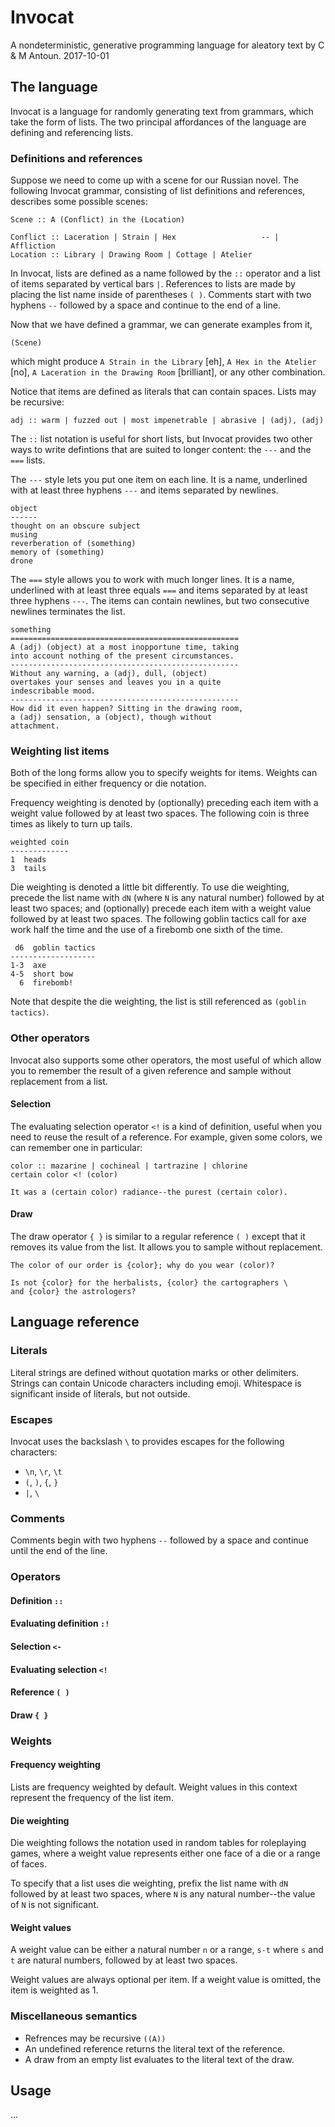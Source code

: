 # Invocat

A nondeterministic, generative programming language for aleatory text by C & M Antoun.
2017-10-01

## The language

Invocat is a language for randomly generating text from grammars, which take the form
of lists. The two principal affordances of the language are defining and referencing lists.

### Definitions and references

Suppose we need to come up with a scene for our Russian novel. The following Invocat
grammar, consisting of list definitions and references, describes some possible scenes:

    Scene :: A (Conflict) in the (Location)

    Conflict :: Laceration | Strain | Hex                   -- | Affliction
    Location :: Library | Drawing Room | Cottage | Atelier

In Invocat, lists are defined as a name followed by the `::` operator and a list of items
separated by vertical bars `|`. References to lists are made by placing the list name inside of
parentheses `( )`. Comments start with two hyphens `--` followed by a space and continue
to the end of a line.

Now that we have defined a grammar, we can generate examples from it,

    (Scene)

which might produce `A Strain in the Library` [eh], `A Hex in the Atelier` [no],
`A Laceration in the Drawing Room` [brilliant], or any other combination.

Notice that items are defined as literals that can contain spaces. Lists
may be recursive:

    adj :: warm | fuzzed out | most impenetrable | abrasive | (adj), (adj)

The `::` list notation is useful for short lists, but Invocat provides two other ways to write
defintions that are suited to longer content: the `---` and the `===` lists.

The `---` style lets you put one item on each line. It is a name, underlined with at least three
hyphens `---` and items separated by newlines.

    object
    ------
    thought on an obscure subject
    musing
    reverberation of (something)
    memory of (something)
    drone

The `===` style allows you to work with much longer lines. It is
a name, underlined with at least three equals `===` and items separated by at least three
hyphens `---`. The items can contain newlines, but two consecutive newlines terminates
the list.

    something
    ===================================================
    A (adj) (object) at a most inopportune time, taking
    into account nothing of the present circumstances.
    ---------------------------------------------------
    Without any warning, a (adj), dull, (object)
    overtakes your senses and leaves you in a quite
    indescribable mood.
    ---------------------------------------------------
    How did it even happen? Sitting in the drawing room,
    a (adj) sensation, a (object), though without
    attachment.

### Weighting list items

Both of the long forms allow you to specify weights for items. Weights can be specified in
either frequency or die notation.

Frequency weighting is denoted by (optionally) preceding each item with a weight value
followed by at least two spaces. The following coin is three times as likely to turn up tails.

    weighted coin
    -------------
    1  heads
    3  tails

Die weighting is denoted a little bit differently. To use die weighting, precede the list name with
`dN` (where `N` is any natural number) followed by at least two spaces; and (optionally) precede
each item with a weight value followed by at least two spaces. The following goblin tactics
call for axe work half the time and the use of a firebomb one sixth of the time.

     d6  goblin tactics
    -------------------
    1-3  axe
    4-5  short bow
      6  firebomb!

Note that despite the die weighting, the list is still referenced as `(goblin tactics)`.

### Other operators

Invocat also supports some other operators, the most useful of which allow you to remember
the result of a given reference and sample without replacement from a list.

#### Selection

The evaluating selection operator `<!` is a kind of definition, useful when you need to reuse
the result of a reference. For example, given some colors, we can remember one in particular:

    color :: mazarine | cochineal | tartrazine | chlorine
    certain color <! (color)

    It was a (certain color) radiance--the purest (certain color).

#### Draw

The draw operator `{ }` is similar to a regular reference `( )` except that it removes its value
from the list. It allows you to sample without replacement.

    The color of our order is {color}; why do you wear (color)?

    Is not {color} for the herbalists, {color} the cartographers \
    and {color} the astrologers?


## Language reference

### Literals

Literal strings are defined without quotation marks or other delimiters. Strings can contain
Unicode characters including emoji. Whitespace is significant inside of literals, but not
outside.

### Escapes

Invocat uses the backslash `\` to provides escapes for the following characters:
* `\n`, `\r`, `\t`
* `(`, `)`, `{`, `}`
* `|`, `\`

### Comments

Comments begin with two hyphens `--` followed by a space and continue until the end of
the line.

### Operators

#### Definition `::`
#### Evaluating definition `:!`
#### Selection `<-`
#### Evaluating selection `<!`
#### Reference `( )`
#### Draw `{ }`

### Weights

#### Frequency weighting

Lists are frequency weighted by default. Weight values in this context represent the
frequency of the list item.

#### Die weighting

Die weighting follows the notation used in random tables for roleplaying games, where a
weight value represents either one face of a die or a range of faces.

To specify that a list uses die weighting, prefix the list name with `dN` followed by at least
two spaces, where `N` is any natural number--the value of `N` is not significant.

#### Weight values

A weight value can be either a natural number `n` or a range, `s-t` where `s` and `t` are
natural numbers, followed by at least two spaces.

Weight values are always optional per item. If a weight value is omitted, the item is weighted
as 1.

### Miscellaneous semantics

* Refrences may be recursive `((A))`
* An undefined reference returns the literal text of the reference.
* A draw from an empty list evaluates to the literal text of the draw.

## Usage

...
